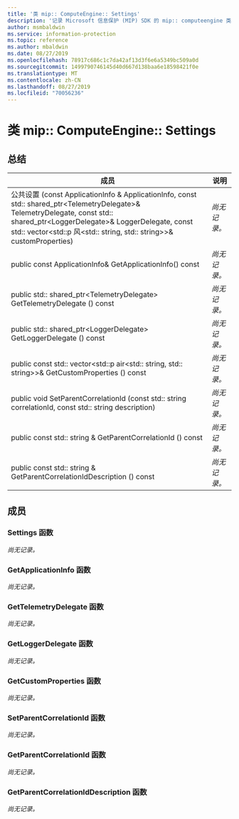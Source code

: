 ```yaml
---
title: '类 mip:: ComputeEngine:: Settings'
description: '记录 Microsoft 信息保护 (MIP) SDK 的 mip:: computeengine 类。'
author: msmbaldwin
ms.service: information-protection
ms.topic: reference
ms.author: mbaldwin
ms.date: 08/27/2019
ms.openlocfilehash: 78917c686c1c7da42af13d3f6e6a5349bc509a0d
ms.sourcegitcommit: 1499790746145d40d667d138baa6e18598421f0e
ms.translationtype: MT
ms.contentlocale: zh-CN
ms.lasthandoff: 08/27/2019
ms.locfileid: "70056236"
---
```

# <a name="class-mipcomputeenginesettings"></a>类 mip:: ComputeEngine:: Settings 
  
## <a name="summary"></a>总结
 成员                        | 说明                                
--------------------------------|---------------------------------------------
公共设置 (const ApplicationInfo & ApplicationInfo, const std:: shared_ptr\<TelemetryDelegate\>& TelemetryDelegate, const std:: shared_ptr\<LoggerDelegate\>& LoggerDelegate, const std:: vector\<std::p 风\<std:: string, std:: string\>\>& customProperties)  | _尚无记录。_
public const ApplicationInfo& GetApplicationInfo() const  | _尚无记录。_
public std:: shared_ptr\<TelemetryDelegate\> GetTelemetryDelegate () const  | _尚无记录。_
public std:: shared_ptr\<LoggerDelegate\> GetLoggerDelegate () const  | _尚无记录。_
public const std:: vector\<std::p air\<std:: string, std:: string\>\>& GetCustomProperties () const  | _尚无记录。_
public void SetParentCorrelationId (const std:: string correlationId, const std:: string description)  | _尚无记录。_
public const std:: string & GetParentCorrelationId () const  | _尚无记录。_
public const std:: string & GetParentCorrelationIdDescription () const  | _尚无记录。_
  
## <a name="members"></a>成员
  
### <a name="settings-function"></a>Settings 函数
_尚无记录。_

  
### <a name="getapplicationinfo-function"></a>GetApplicationInfo 函数
_尚无记录。_

  
### <a name="gettelemetrydelegate-function"></a>GetTelemetryDelegate 函数
_尚无记录。_

  
### <a name="getloggerdelegate-function"></a>GetLoggerDelegate 函数
_尚无记录。_

  
### <a name="getcustomproperties-function"></a>GetCustomProperties 函数
_尚无记录。_

  
### <a name="setparentcorrelationid-function"></a>SetParentCorrelationId 函数
_尚无记录。_

  
### <a name="getparentcorrelationid-function"></a>GetParentCorrelationId 函数
_尚无记录。_

  
### <a name="getparentcorrelationiddescription-function"></a>GetParentCorrelationIdDescription 函数
_尚无记录。_
